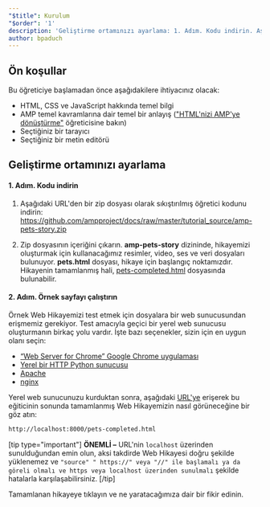 ```yaml
---
"$title": Kurulum
"$order": '1'
description: 'Geliştirme ortamınızı ayarlama: 1. Adım. Kodu indirin. Aşağıdaki URL''den bir zip dosyası olarak sıkıştırılmış öğretici kodunu indirin...'
author: bpaduch
---
```


## Ön koşullar

Bu öğreticiye başlamadan önce aşağıdakilere ihtiyacınız olacak:

- HTML, CSS ve JavaScript hakkında temel bilgi
- AMP temel kavramlarına dair temel bir anlayış (["HTML'nizi AMP'ye dönüştürme"](../../../../documentation/guides-and-tutorials/start/converting/index.md?format=websites) öğreticisine bakın)
- Seçtiğiniz bir tarayıcı
- Seçtiğiniz bir metin editörü

## Geliştirme ortamınızı ayarlama

#### 1. Adım. Kodu indirin

1. Aşağıdaki URL'den bir zip dosyası olarak sıkıştırılmış öğretici kodunu indirin: <a href="https://github.com/ampproject/docs/raw/master/tutorial_source/amp-pets-story.zip">https://github.com/ampproject/docs/raw/master/tutorial_source/amp-pets-story.zip</a>

2. Zip dosyasının içeriğini çıkarın. **amp-pets-story** dizininde, hikayemizi oluşturmak için kullanacağımız resimler, video, ses ve veri dosyaları bulunuyor. **pets.html** dosyası, hikaye için başlangıç noktamızdır. Hikayenin tamamlanmış hali, [pets-completed.html](https://github.com/ampproject/docs/blob/master/tutorial_source/amp-pets-story/pets-completed.html) dosyasında bulunabilir.

#### 2. Adım. Örnek sayfayı çalıştırın

Örnek Web Hikayemizi test etmek için dosyalara bir web sunucusundan erişmemiz gerekiyor. Test amacıyla geçici bir yerel web sunucusu oluşturmanın birkaç yolu vardır. İşte bazı seçenekler, sizin için en uygun olanı seçin:

- [“Web Server for Chrome” Google Chrome uygulaması](https://chrome.google.com/webstore/detail/web-server-for-chrome/ofhbbkphhbklhfoeikjpcbhemlocgigb)
- [Yerel bir HTTP Python sunucusu](https://developer.mozilla.org/en-US/docs/Learn/Common_questions/set_up_a_local_testing_server#Running_a_simple_local_HTTP_server)
- [Apache](https://httpd.apache.org/docs/2.4/getting-started.html)
- [nginx](http://nginx.org/)

Yerel web sunucunuzu kurduktan sonra, aşağıdaki <a href="http://localhost:8000/pets-completed.html">URL'ye</a> erişerek bu eğiticinin sonunda tamamlanmış Web Hikayemizin nasıl görüneceğine bir göz atın:

```html
http://localhost:8000/pets-completed.html
```

[tip type="important"] **ÖNEMLİ –** URL'nin `localhost` üzerinden sunulduğundan emin olun, aksi takdirde Web Hikayesi doğru şekilde yüklenemez ve `"source" " https://" veya "//" ile başlamalı ya da göreli olmalı ve https veya localhost üzerinden sunulmalı` şekilde hatalarla karşılaşabilirsiniz. [/tip]

Tamamlanan hikayeye tıklayın ve ne yaratacağımıza dair bir fikir edinin.
